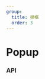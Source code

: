 ```yaml
---
group:
  title: 弹框
  order: 3
---
```


# Popup

<code src='./demo.tsx'></code>

<code src='./demo02.tsx'></code>

### API

<API hideTitle src='./Popup.tsx'></API>
